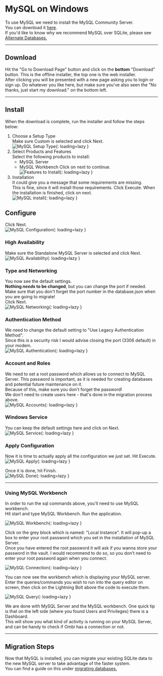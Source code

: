 # MySQL on Windows

To use MySQL we need to install the MySQL Community Server.  
You can download it [here](https://dev.mysql.com/downloads/mysql/).  
If you'd like to know why we recommend MySQL over SQLite, please see [Alternate Databases.](../../info/alternate-databases#why-mysql)
***

## Download

Hit the "Go to Download Page" button and click on the **bottom** "Download" button. This is the offline installer, the top one is the web installer.  
After clicking you will be presented with a new page asking you to login or sign up. Do whatever you like here, but make sure you've also seen the "No thanks, just start my download." on the bottom left.

***

## Install

When the download is complete, run the installer and follow the steps below:

1. Choose a Setup Type  
Make sure Custom is selected and click Next.  
![MySQL Setup Type](../../assets/images/mysql_setup_type.png){: loading=lazy }  
1. Select Products and Features  
Select the following products to install:  
    - MySQL Server  
    - MySQL Workbench
Click on next to continue.  
![Features to Install](../../assets/images/mysql_features.png){: loading=lazy }
1. Installation  
It could give you a message that some requirements are missing.  
This is fine, since it will install those requirements. Click Execute. When the installation is finished, click on next.  
![MySQL install](../../assets/images/mysql_install.png){: loading=lazy }

## Configure

Click Next.  
![MySQL Configuration](../../assets/images/mysql_configure_1.png){: loading=lazy }  

### High Availability

Make sure the Standalone MySQL Server is selected and click Next.  
![MySQL Availability](../../assets/images/mysql_configure_2.png){: loading=lazy }  

### Type and Networking

You now see the default settings.  
**Nothing _needs_ to be changed**, but you can change the port if needed. Make sure that you don't forget the port number in the database.json when you are going to migrate!  
Click Next.  
![MySQL Networking](../../assets/images/mysql_configure_3.png){: loading=lazy }  

### Authentication Method

We need to change the default setting to "Use Legacy Authentication Method".  
Since this _is_ a security risk I would advise closing the port (3306 default) in your modem.  
![MySQL Authentication](../../assets/images/mysql_configure_4.png){: loading=lazy }  

### Account and Roles

We need to set a root password which allows us to connect to MySQL Server. This password is important, as it is needed for creating databases and potential future maintenance on it.  
Because of this, make sure you don't forget the password!  
We don't need to create users here - that's done in the migration process above.  
![MySQL Accounts](../../assets/images/mysql_configure_5.png){: loading=lazy }  

### Windows Service

You can keep the default settings here and click on Next.  
![MySQL Service](../../assets/images/mysql_configure_6.png){: loading=lazy }  

### Apply Configuration

Now it is time to actually apply all the configuration we just set. Hit Execute.  
![MySQL Apply](../../assets/images/mysql_configure_7.png){: loading=lazy }  

Once it is done, hit Finish.  
![MySQL Done](../../assets/images/mysql_configure_8.png){: loading=lazy }  

***

### Using MySQL Workbench

In order to run the sql commands above, you'll need to use MySQL workbench.  
Hit start and type MySQL Workbench. Run the application.

![MySQL Workbench](../../assets/images/mysql_workbench_link.png){: loading=lazy }  

Click on the grey block which is named: "Local Instance". It will pop-up a box to enter your root password which you set in the installation of MySQL Server.  
Once you have entered the root password it will ask if you wanna store your password in the vault. I would recommend to do so, so you don't need to enter your root password again when you connect.

![MySQL Connection](../../assets/images/mysql_workbench_connection.png){: loading=lazy }  

You can now see the workbench which is displaying your MySQL server.  
Enter the queries/commands you wish to run into the query editor on screen, then click on the Lightning Bolt above the code to execute them.

![MySQL Query](../../assets/images/mysql_workbench_query.png){: loading=lazy }  

We are done with MySQL Server and the MySQL workbench. One quick tip is that on the left side (where you found Users and Privileges) there is a Dashboard.  
This will show you what kind of activity is running on your MySQL Server, and can be handy to check if Ombi has a connection or not.

***

## Migration Steps

Now that MySQL is installed, you can migrate your existing SQLite data to the new MySQL server to take advantage of the faster system.  
You can find a guide on this under [migrating databases.](../migrating-databases)
